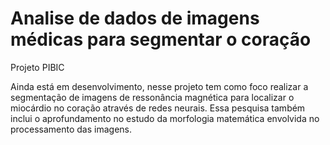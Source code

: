 # Analise de dados de imagens médicas para segmentar o coração
Projeto PIBIC

Ainda está em desenvolvimento, nesse projeto tem como foco realizar a segmentação de imagens de ressonância magnética para localizar o miocárdio no 
coração através de redes neurais.
Essa pesquisa também inclui o aprofundamento no estudo da morfologia matemática envolvida no processamento das imagens.
